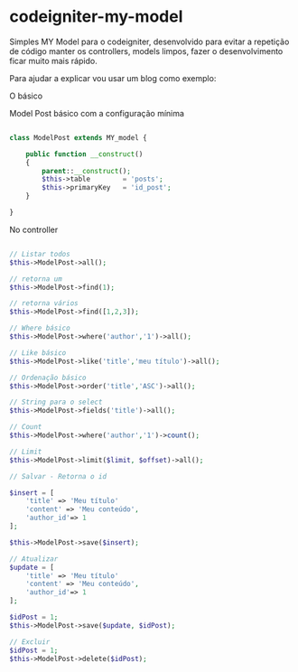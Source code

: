 # codeigniter-my-model

Simples MY Model para o codeigniter, desenvolvido para evitar a repetição de código manter os controllers, models limpos, fazer o desenvolvimento ficar muito mais rápido.

Para ajudar a explicar vou usar um blog como exemplo:

O básico

Model Post básico com a configuração mínima
```php

class ModelPost extends MY_model {

	public function __construct()
	{
		parent::__construct();
		$this->table 		= 'posts';
		$this->primaryKey 	= 'id_post';
	}

}

```

No controller
```php

// Listar todos
$this->ModelPost->all();

// retorna um
$this->ModelPost->find(1);

// retorna vários
$this->ModelPost->find([1,2,3]);

// Where básico
$this->ModelPost->where('author','1')->all();

// Like básico
$this->ModelPost->like('title','meu título')->all();

// Ordenação básico
$this->ModelPost->order('title','ASC')->all();

// String para o select
$this->ModelPost->fields('title')->all();

// Count
$this->ModelPost->where('author','1')->count();

// Limit
$this->ModelPost->limit($limit, $offset)->all();

// Salvar - Retorna o id

$insert = [
	'title' => 'Meu título'
	'content' => 'Meu conteúdo',
	'author_id'=> 1
];

$this->ModelPost->save($insert);

// Atualizar
$update = [
	'title' => 'Meu título'
	'content' => 'Meu conteúdo',
	'author_id'=> 1
];

$idPost = 1;
$this->ModelPost->save($update, $idPost);

// Excluir
$idPost = 1;
$this->ModelPost->delete($idPost);


```







